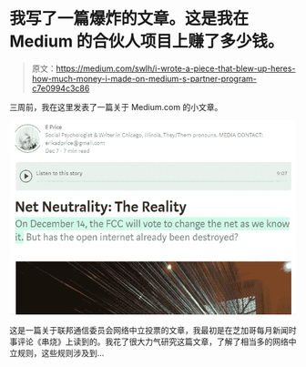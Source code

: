 # 我写了一篇爆炸的文章。这是我在 Medium 的合伙人项目上赚了多少钱。

> 原文：<https://medium.com/swlh/i-wrote-a-piece-that-blew-up-heres-how-much-money-i-made-on-medium-s-partner-program-c7e0994c3c86>

三周前，我在这里发表了一篇关于 Medium.com 的小文章。

![](img/339eae99302f0ec03970dd4735d5d113.png)

这是一篇关于联邦通信委员会网络中立投票的文章，我最初是在芝加哥每月新闻时事评论《串烧》上读到的。我花了很大力气研究这篇文章，了解了相当多的网络中立规则，这些规则涉及到…